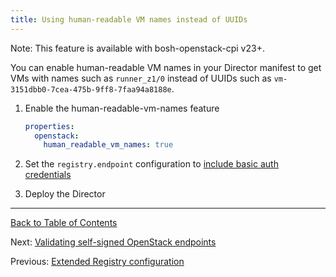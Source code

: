 ```yaml
---
title: Using human-readable VM names instead of UUIDs
---
```


<p class="note">Note: This feature is available with bosh-openstack-cpi v23+.</p>

You can enable human-readable VM names in your Director manifest to get VMs with names such as `runner_z1/0` instead of UUIDs such as `vm-3151dbb0-7cea-475b-9ff8-7faa94a8188e`.

1. Enable the human-readable-vm-names feature

    ```yaml
    properties:
      openstack:
        human_readable_vm_names: true
    ```

1. Set the `registry.endpoint` configuration to [include basic auth credentials](openstack-registry.md)

1. Deploy the Director

---
[Back to Table of Contents](index.md#cpi-config)

Next: [Validating self-signed OpenStack endpoints](openstack-self-signed-endpoints.md)

Previous: [Extended Registry configuration](openstack-registry.md)

